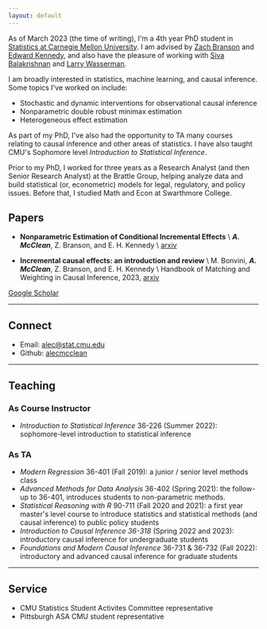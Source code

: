 ```yaml
---
layout: default
---
```


As of March 2023 (the time of writing), I'm a 4th year PhD student in [Statistics at Carnegie Mellon University](http://stat.cmu.edu/).  I am advised by [Zach Branson](https://sites.google.com/site/zjbranson/?pli=1) and [Edward Kennedy](https://www.ehkennedy.com/), and also have the pleasure of working with [Siva Balakrishnan](https://www.stat.cmu.edu/~siva/) and [Larry Wasserman](https://www.stat.cmu.edu/~larry/). 

I am broadly interested in statistics, machine learning, and causal inference.  Some topics I've worked on include:
- Stochastic and dynamic interventions for observational causal inference
- Nonparametric double robust minimax estimation
- Heterogeneous effect estimation

As part of my PhD, I've also had the opportunity to TA many courses relating to causal inference and other areas of statistics.  I have also taught CMU's Sophomore level *Introduction to Statistical Inference*.

Prior to my PhD, I worked for three years as a Research Analyst (and then Senior Research Analyst) at the Brattle Group, helping analyze data and build statistical (or, econometric) models for legal, regulatory, and policy issues.  Before that, I studied Math and Econ at Swarthmore College.  

## Papers
- **Nonparametric Estimation of Conditional Incremental Effects** \\
	***A. McClean***, Z. Branson, and E. H. Kennedy \\
	[arxiv](https://arxiv.org/abs/2212.03578)

- **Incremental causal effects: an introduction and review** \\
	M. Bonvini, ***A. McClean***, Z. Branson, and E. H. Kennedy \\
	Handbook of Matching and Weighting in Causal Inference, 2023, [arxiv](https://arxiv.org/abs/2110.10532)

[Google Scholar](https://scholar.google.com/citations?user=OhdLY5oAAAAJ&hl=en&oi=ao)

--- 

## Connect 

* Email: [alec@stat.cmu.edu](mailto:alec@stat.cmu.edu)
* Github: [alecmcclean](https://github.com/alecmcclean)

---

## Teaching
### As Course Instructor
* *Introduction to Statistical Inference* 36-226 (Summer 2022): sophomore-level introduction to statistical inference

### As TA
* *Modern Regression* 36-401 (Fall 2019): a junior / senior level methods class
* *Advanced Methods for Data Analysis* 36-402 (Spring 2021): the follow-up to 36-401, introduces students to non-parametric methods.
* *Statistical Reasoning with R* 90-711 (Fall 2020 and 2021): a first year master's level course to introduce statistics and statistical methods (and causal inference) to public policy students
* *Introduction to Causal Inference 36-318* (Spring 2022 and 2023): introductory causal inference for undergraduate students
* *Foundations and Modern Causal Inference* 36-731 & 36-732 (Fall 2022): introductory and advanced causal inference for graduate students

--- 

## Service
* CMU Statistics Student Activites Committee representative
* Pittsburgh ASA CMU student representative

<br/><br/>
